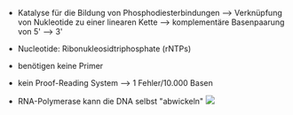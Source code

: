 - Katalyse für die Bildung von Phosphodiesterbindungen --> Verknüpfung von Nukleotide zu einer linearen Kette 
--> komplementäre Basenpaarung von 5' --> 3' 
- Nucleotide: Ribonukleosidtriphosphate (rNTPs)

- benötigen keine Primer 

- kein Proof-Reading System --> 1 Fehler/10.000 Basen

- RNA-Polymerase kann die DNA selbst "abwickeln"
![](Pasted%20image%2020231218102725.png)

